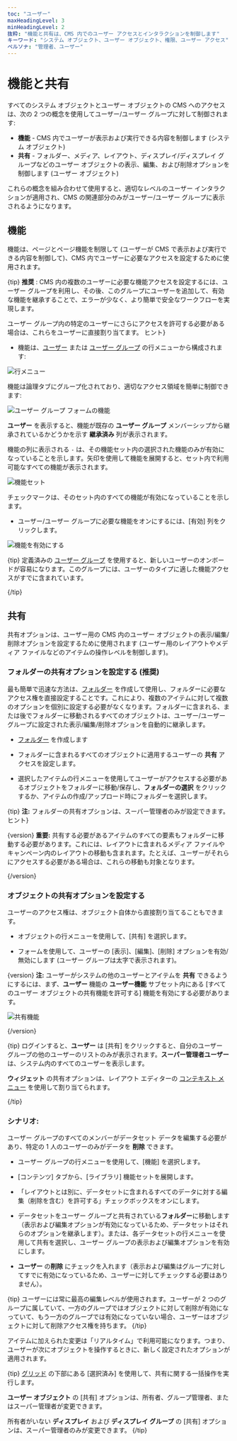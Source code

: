 ```yaml
---
toc: "ユーザー"
maxHeadingLevel: 3
minHeadingLevel: 2
抜粋: "機能と共有は、CMS 内でのユーザー アクセスとインタラクションを制御します"
キーワード: "システム オブジェクト、ユーザー オブジェクト、権限、ユーザー アクセス"
ペルソナ: "管理者、ユーザー"
---
```


# 機能と共有

すべてのシステム オブジェクトとユーザー オブジェクトの CMS へのアクセスは、次の 2 つの概念を使用してユーザー/ユーザー グループに対して制御されます:

- **機能** - CMS 内でユーザーが表示および実行できる内容を制御します (システム オブジェクト)
- **共有** - フォルダー、メディア、レイアウト、ディスプレイ/ディスプレイ グループなどのユーザー オブジェクトの表示、編集、および削除オプションを制御します (ユーザー オブジェクト)

これらの概念を組み合わせて使用すると、適切なレベルのユーザー インタラクションが適用され、CMS の関連部分のみがユーザー/ユーザー グループに表示されるようになります。

## 機能

機能は、ページとページ機能を制限して (ユーザーが CMS で表示および実行できる内容を制御して)、CMS 内でユーザーに必要なアクセスを設定するために使用されます。

{tip}
**推奨** : CMS 内の複数のユーザーに必要な機能アクセスを設定するには、ユーザー グループを利用し、その後、このグループにユーザーを追加して、有効な機能を継承することで、エラーが少なく、より簡単で安全なワークフローを実現します。

ユーザー グループ内の特定のユーザーにさらにアクセスを許可する必要がある場合は、これらをユーザーに直接割り当てます。
ヒント}

- 機能は、[ユーザー](users_administration.html) または [ユーザー グループ](users_groups.html) の行メニューから構成されます:

![行メニュー](img/v4_users_features_row_menu.png)

機能は論理タブにグループ化されており、適切なアクセス領域を簡単に制御できます:

![ユーザー グループ フォームの機能](img/v4_user_features_form.png)

**ユーザー** を表示すると、機能が既存の **ユーザー グループ** メンバーシップから継承されているかどうかを示す **継承済み** 列が表示されます。

機能の列に表示される `-` は、その機能セット内の選択された機能のみが有効になっていることを示します。矢印を使用して機能を展開すると、セット内で利用可能なすべての機能が表示されます。

![機能セット](img/v4_users_feature_set.png)

チェックマークは、そのセット内のすべての機能が有効になっていることを示します。

- ユーザー/ユーザー グループに必要な機能をオンにするには、[有効] 列をクリックします。

![機能を有効にする](img/v4_users_enable_features.png)

{tip}
定義済みの [ユーザー グループ](users_groups.html) を使用すると、新しいユーザーのオンボードが容易になります。このグループには、ユーザーのタイプに適した機能アクセスがすでに含まれています。

{/tip}

## 共有

共有オプションは、ユーザー用の CMS 内のユーザー オブジェクトの表示/編集/削除オプションを設定するために使用されます (ユーザー用のレイアウトやメディア ファイルなどのアイテムの操作レベルを制御します)。

### フォルダーの共有オプションを設定する (推奨)

最も簡単で迅速な方法は、[フォルダー](tour_folders.html) を作成して使用し、フォルダーに必要なアクセス権を直接設定することです。これにより、複数のアイテムに対して複数のオプションを個別に設定する必要がなくなります。フォルダーに含まれる、または後でフォルダーに移動されるすべてのオブジェクトは、ユーザー/ユーザー グループに設定された表示/編集/削除オプションを自動的に継承します。

- [フォルダー](tour_folders.html#content-creating-folders) を作成します
- フォルダーに含まれるすべてのオブジェクトに適用するユーザーの **共有** アクセスを設定します。

- 選択したアイテムの行メニューを使用してユーザーがアクセスする必要があるオブジェクトをフォルダーに移動/保存し、**フォルダーの選択** をクリックするか、アイテムの作成/アップロード時にフォルダーを選択します。

{tip}
**注:** フォルダーの共有オプションは、スーパー管理者のみが設定できます。
ヒント}

{version}
**重要:** 共有する必要があるアイテムのすべての要素もフォルダーに移動する必要があります。これには、レイアウトに含まれるメディア ファイルやキャンペーン内のレイアウトの移動も含まれます。たとえば、ユーザーがそれらにアクセスする必要がある場合は、これらの移動も対象となります。

{/version}

### オブジェクトの共有オプションを設定する

ユーザーのアクセス権は、オブジェクト自体から直接割り当てることもできます。

- オブジェクトの行メニューを使用して、[共有] を選択します。

- フォームを使用して、ユーザーの [表示]、[編集]、[削除] オプションを有効/無効にします (ユーザー グループは太字で表示されます)。

{version}
**注:** ユーザーがシステムの他のユーザーとアイテムを **共有** できるようにするには、まず、**ユーザー** 機能の **ユーザー機能** サブセット内にある [すべてのユーザー オブジェクトの共有機能を許可する] 機能を有効にする必要があります。

![共有機能](img/v4_users_share_option_feature.png)

{/version}

{tip}
ログインすると、**ユーザー** は [共有] をクリックすると、自分のユーザー グループの他のユーザーのリストのみが表示されます。**スーパー管理者ユーザー** は、システム内のすべてのユーザーを表示します。

**ウィジェット** の共有オプションは、レイアウト エディターの [コンテキスト メニュー](layouts_editor.html#content-context-menu) を使用して割り当てられます。

{/tip}

### シナリオ:

ユーザー グループのすべてのメンバーがデータセット データを編集する必要があり、特定の 1 人のユーザーのみがデータを **削除** できます。

- ユーザー グループの行メニューを使用して、[機能] を選択します。
- [コンテンツ] タブから、[ライブラリ] 機能セットを展開します。

- 「レイアウトとは別に、データセットに含まれるすべてのデータに対する編集（削除を含む）を許可する」チェックボックスをオンにします。
- データセットをユーザー グループと共有されている**フォルダー**に移動します（表示および編集オプションが有効になっているため、データセットはそれらのオプションを継承します）。または、各データセットの行メニューを使用して共有を選択し、ユーザー グループの表示および編集オプションを有効にします。
- **ユーザー** の**削除** にチェックを入れます（表示および編集はグループに対してすでに有効になっているため、ユーザーに対してチェックする必要はありません）。

{tip}
ユーザーには常に最高の編集レベルが使用されます。ユーザーが 2 つのグループに属していて、一方のグループではオブジェクトに対して削除が有効になっていて、もう一方のグループでは有効になっていない場合、ユーザーはオブジェクトに対して削除アクセス権を持ちます。
{/tip}

アイテムに加えられた変更は「リアルタイム」で利用可能になります。つまり、ユーザーが次にオブジェクトを操作するときに、新しく設定されたオプションが適用されます。

{tip}
[グリッド](tour_cms_navigation#content-grids) の下部にある [選択済み] を使用して、共有に関する一括操作を実行します。

**ユーザー オブジェクト** の [共有] オプションは、所有者、グループ管理者、またはスーパー管理者が変更できます。

所有者がいない **ディスプレイ** および **ディスプレイ グループ** の [共有] オプションは、スーパー管理者のみが変更できます。
{/tip}

